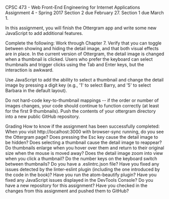 CPSC 473 - Web Front-End Engineering for Internet Applications
Assignment 4 - Spring 2017
Section 2 due February 27.  Section 1 due March 1.

In this assignment, you will finish the Ottergram app and write some new JavaScript to add additional features.

Complete the following:
Work through Chapter 7.  Verify that you can toggle between showing and hiding the detail image, and that both visual effects are in place.
In the current version of Ottergram, the detail image is changed when a thumbnail is clicked.  Users who prefer the keyboard can select thumbnails and trigger clicks using the Tab and Enter keys, but the interaction is awkward.

Use JavaScript to add the ability to select a thumbnail and change the detail image by pressing a digit key (e.g., '1' to select Barry, and '5' to select Barbara in the default layout).

Do not hard-code key-to-thumbnail mappings -- if the order or number of images changes, your code should continue to function correctly (at least for the first 9 thumbnails).
Push the contents of your ottergram directory into a new public GitHub repository.

Grading
How to know if the assignment has been successfully completed:
When you visit http://localhost:3000 with browser-sync running, do you see the Ottergram page?
Does pressing the Esc key cause the detail image to be hidden?
Does selecting a thumbnail cause the detail image to reappear?
Do thumbnails enlarge when you hover over them and return to their original size when the mouse is moved away?
Does the detail image zoom into view when you click a thumbnail?
Do the number keys on the keyboard switch between thumbnails?
Do you have a .eslintrc.json file?
Have you fixed any issues detected by the linter-eslint plugin (including the one introduced by the code in the book)?
Have you run the atom-beautify plugin?
Have you fixed any JavaScript issues displayed in the DevTools Console?
Do you have a new repository for this assignment?
Have you checked in the changes from this assignment and pushed them to GitHub?
